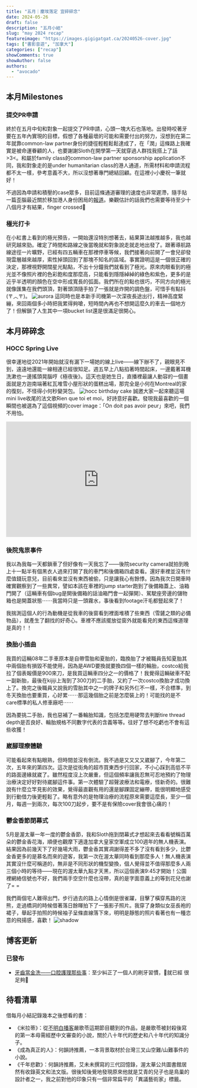 ```yaml
---
title: "五月｜塵埃落定 宜碎碎念"
date: 2024-05-26
draft: false
description: "五月小結"
slug: "may 2024 recap"
featureimage: "https://images.gigigatgat.ca/20240526-cover.jpg"
tags: ["書影音遊", "加拿大"]
categories: ["recap"]
showComments: true
showAuthor: false
authors:
  - "avocado"
---
```

## 本月Milestones
### 提交PR申請
終於在五月中旬和對象一起提交了PR申請，心頭一塊大石也落地。出發時咬著牙要在五年內實現的目標，假想了各種最壞的可能和需要付出的努力，沒想到在第二年就靠common-law partner身份的捷徑輕輕鬆鬆達成了，在「潤」這條路上我確實是被命運眷顧的人，也要謝謝Sloth在開學第一天就穿過人群找我搭上了話>3<。和屬於family class的common-law partner sponsorship application不同，我和對象走的是under humanitarian class的港人通道，所需材料和申請流程都不太一樣，參考意義不大，所以沒想著專門總結回顧。在這裡小小慶祝一筆就好！

不過因為申請和積壓的case眾多，目前這條通道審理的速度也非常遲滯，隨手貼一篇歪腦最近關於移加港人身份困局的[報道](https://www.wainao.me/wainao-reads/slow-lifeboat-Hong-Kongers-identity-crisis-05202024)。樂觀估計的話我們也需要等待至少十八個月才有結果，finger crossed🤞
### 極光打卡
在小紅書上看到的極光預告，一開始還沒特別想著去，結果算法越推越多，我也越研究越來勁。確定了時間和路線之後當晚就和對象說走就走地出發了。跟著導航路線途徑一片曠野，已經有四五輛車在那裡停車等候，我們接著向前開了一會兒卻發現雲層越來越厚，索性掉頭回到了那塊不知名的區域。事實證明這是一個很正確的決定，那裡視野開闊星光點點，不出十分鐘我們就看到了極光。原來肉眼看到的極光並不像照片裡的色彩飽和度那麼高，只能看到隱隱綽綽的綠色和紫色，更多的是近乎半透明的顏色在空中形成寬長的弧面。我們所在的點也很巧，不同方向的極光就像匯集在我們頭頂，對著頭頂隨手拍了一張就是炸開的調色盤，可惜手有點抖(〒︿〒)。
![aurora](https://images.gigigatgat.ca/20240526-aurora.jpg)
這同時也是本新手司機第一次深夜長途出行，精神高度緊繃，來回兩個多小時把我累得夠嗆，短時間內再也不想開這麼久的車去一個地方了！但解鎖了人生其中一項bucket list還是很滿足很開心。
## 本月碎碎念
### HOCC Spring Live
很幸運地從2021年開始就沒有漏下一場她的線上live——線下辦不了，親眼見不到，遠遠地還能一線相連已經很知足。週五早上八點掐著時間起床，一邊戴著耳機洗漱也一邊搖頭晃腦哼《極夜後》。這天也是她生日，直播裡最讓人動容的一個畫面就是方迦南端著紅瓦堆雪小屋形狀的蛋糕出場，那完全是小何在Montreal的家的復刻，不怪得小何秒變哭包。
![hocc birthday cake](https://images.gigigatgat.ca/20240526-hocc.jpg)
誠邀大家一起來聽這場mini live收尾的法文歌Rien que toi et moi，好詩意好喜歡。發現我最喜歡的一個瞬間也被選為了這個視頻的cover image：「On doit pas avoir peur」來吧，我們不用怕。

<iframe width="100%" height="315" src="https://www.youtube.com/embed/GU2tka0FwBw?si=aZE-Wd2RdE4l6q-W" title="YouTube video player" frameborder="0" allow="accelerometer; autoplay; clipboard-write; encrypted-media; gyroscope; picture-in-picture; web-share" referrerpolicy="strict-origin-when-cross-origin" allowfullscreen></iframe>

### 後院鬼祟事件
我以為我每一天都鎖車了但好像有一天我忘了——後院security camera就拍到晚上十一點半有個黑衣人過來打開了我的車門和後備箱四處查看。還好車裡並沒有什麼值錢玩意兒，目前看來並沒有東西被偷，只是讓我心有餘悸。因為我次日開車時確實觀察到了一些異常，譬如本該在車裡的jump starter跑到了後備箱蓋上、油箱門開了（這輛車有個bug是開後備箱的話油箱門會一起彈開）、駕駛座旁邊的儲物箱也是開蓋狀態⋯⋯我當時只是一頭霧水，事後看到footage汗毛都豎起來了！

我揣測這個人的行為動機是從我車的後窗看到裡面堆積了些東西（雪鏟之類的必備物品），就產生了翻找的好奇心。車裡不應該擺放從窗外就能看見的東西這條道理是真的！！
### 換胎小插曲
我買的這輛08年二手車原本是自帶雪胎和夏胎的，臨換胎了才被職員告知夏胎其中兩個胎有損毀不能使用，因為是AWD要換就要換四個一樣的輪胎，costco給我拉了個表報價是900來刀，是我買這輛車四分之一的價格了！我覺得這輛破車不配一副新胎，最後在kijiji上淘到了300刀的二手胎，又約了一次costco換胎才成功換上了。換完之後職員又說我的雪胎其中之一的牌子和另外仨不一樣，不合標準，到冬天換胎也要重買，心好累⋯⋯那這幾個胎之前是怎麼裝上的！可能找的是不care標準的私人修車廠吧⋯⋯

因為要挑二手胎，我也惡補了一番輪胎知識，包括怎麼用硬幣去判斷tire thread depth是否良好、輪胎規格不同數字代表的含義等等。往好了想不吃虧也不會有這些收獲！
### 崴腳理療體驗
可能看起來有點眼熟，但時間並沒有倒流。我不過是又又又又崴腳了，今年第二次，五年來的第四次。這次是從街角的超市買東西步行回家，不小心踩到高低不平的路面邊緣就崴了。雖然程度沒上次嚴重，但這個頻率讓我忍無可忍地預約了物理治療決定好好對待崴腳這件事。第一次體驗了超聲波療法和電療，怪新奇的。很難說有什麼立竿見影的效果，覺得最直觀有用的還是腳踝固定繃帶，能很明顯地感受到行動借力後更輕鬆了。略有意外的是物理治療的流程原來需要這麼長，至少一個月，每週一到兩次，每次100刀起步，要不是有保險cover我會很心痛的！
### 鬱金香節閉幕式
5月是渥太華一年一度的鬱金香節，我和Sloth拖到閉幕式才想起來去看看號稱百萬朵的鬱金香花海，順便也觀摩下適逢加拿大皇家空軍成立100週年的無人機表演。結果因為前幾天下了好幾場大雨，鬱金香其實凋謝得差不多了沒有看到多少，比鬱金香更多的是慕名而來的遊客，我第一次在渥太華同時看到那麼多人！無人機表演其實沒什麼可稱道的，無非是不同形狀的機型變換，個人覺得並不值得那麼多人兩三個小時的等待——現在的渥太華九點才天黑，所以這個表演9:45才開始！公園裡網絡信號也不好，我們兩手空空什麼也沒帶，真的是字面意義上的等到花兒也謝了= =

我們兩個宅人難得出門，步行過去的路上心情倒是很雀躍，目擊了橫穿馬路的浣熊，走過橋洞的時候借著落日餘暉拍下了一張影子照片。我穿了身類似女巫長袍的裙子，舉起手拍照的時候袖子呈條直線落下來，明明是靜態的照片看著也有一種恣意的飛揚感，喜歡！
![shadow](https://images.gigigatgat.ca/20240526-shadow.jpg)
## 博客更新
### 已發布
- [牙齒當金洗——口腔護理那些事](https://www.gigigatgat.ca/posts/toothcare/)：至少糾正了一個人的刷牙習慣，🎵就已經 很足夠🎵
## 待看清單
借每月小結記錄幾本之後想看的書：
- 《米拉蒂》：從[不明白播客](https://www.bumingbai.net/2024/05/ep-096-yan-geling/)嚴歌苓這期節目聽到的作品，是嚴歌苓被封殺後寫的第一本毋需經歷中文審查的小說，關於八十年代的歷史和八十年代的知識分子。
- 《成為真正的人》：何韻詩推薦，一本背景取材於台灣三叉山空難/山難事件的小說。
- 《千年悲歡》：何韻詩推薦，艾未未撰寫的三代回憶錄，渥太華公共圖書館居然有收錄英文和法文版。很後知後覺地發現原來他就是艾青的兒子也是鳥巢的設計者之一，我之前對他的印象只有一個非常扁平的「異議藝術家」標籤。